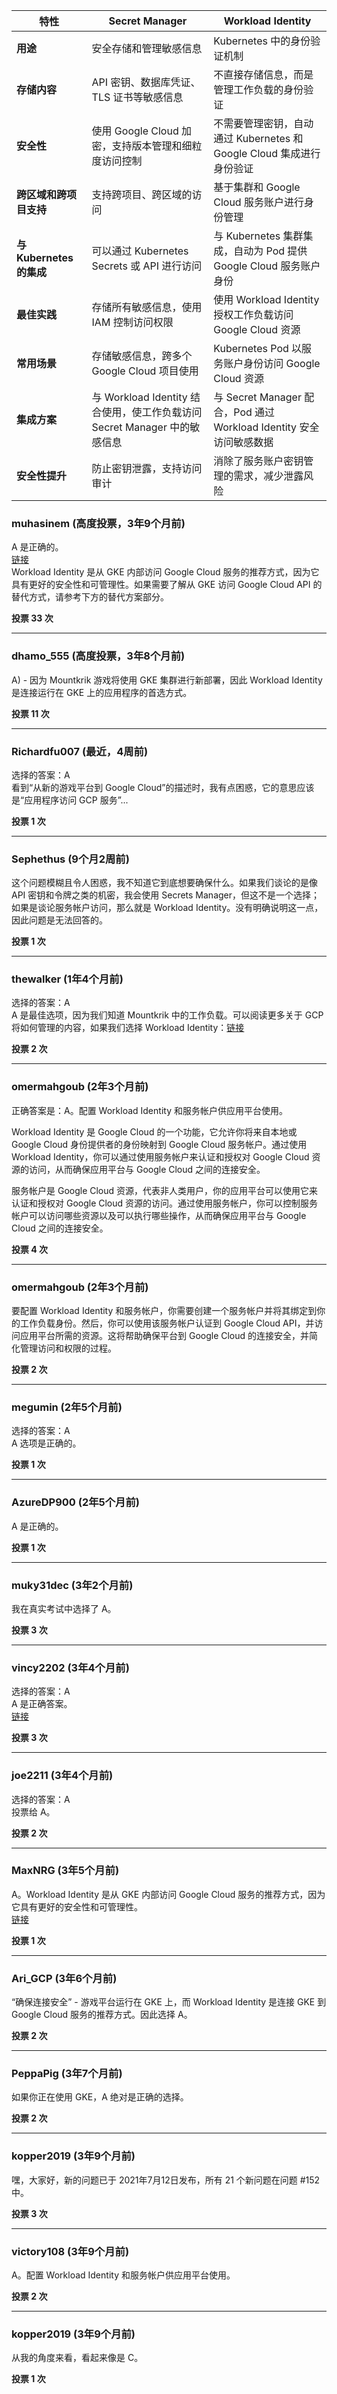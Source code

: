 | 特性                           | Secret Manager                          | Workload Identity                     |
|----------------------------------|-----------------------------------------|---------------------------------------|
| **用途**                        | 安全存储和管理敏感信息                  | Kubernetes 中的身份验证机制           |
| **存储内容**                    | API 密钥、数据库凭证、TLS 证书等敏感信息 | 不直接存储信息，而是管理工作负载的身份验证 |
| **安全性**                      | 使用 Google Cloud 加密，支持版本管理和细粒度访问控制 | 不需要管理密钥，自动通过 Kubernetes 和 Google Cloud 集成进行身份验证 |
| **跨区域和跨项目支持**          | 支持跨项目、跨区域的访问                | 基于集群和 Google Cloud 服务账户进行身份管理 |
| **与 Kubernetes 的集成**         | 可以通过 Kubernetes Secrets 或 API 进行访问 | 与 Kubernetes 集群集成，自动为 Pod 提供 Google Cloud 服务账户身份 |
| **最佳实践**                    | 存储所有敏感信息，使用 IAM 控制访问权限  | 使用 Workload Identity 授权工作负载访问 Google Cloud 资源 |
| **常用场景**                    | 存储敏感信息，跨多个 Google Cloud 项目使用 | Kubernetes Pod 以服务账户身份访问 Google Cloud 资源 |
| **集成方案**                    | 与 Workload Identity 结合使用，使工作负载访问 Secret Manager 中的敏感信息 | 与 Secret Manager 配合，Pod 通过 Workload Identity 安全访问敏感数据 |
| **安全性提升**                  | 防止密钥泄露，支持访问审计               | 消除了服务账户密钥管理的需求，减少泄露风险 |



### muhasinem (高度投票，3年9个月前)  
A 是正确的。  
[链接](https://cloud.google.com/kubernetes-engine/docs/how-to/workload-identity)    
Workload Identity 是从 GKE 内部访问 Google Cloud 服务的推荐方式，因为它具有更好的安全性和可管理性。如果需要了解从 GKE 访问 Google Cloud API 的替代方式，请参考下方的替代方案部分。

**投票 33 次**

---

### dhamo_555 (高度投票，3年8个月前)  
A) - 因为 Mountkrik 游戏将使用 GKE 集群进行新部署，因此 Workload Identity 是连接运行在 GKE 上的应用程序的首选方式。

**投票 11 次**

---

### Richardfu007 (最近，4周前)  
选择的答案：A    
看到“从新的游戏平台到 Google Cloud”的描述时，我有点困惑，它的意思应该是“应用程序访问 GCP 服务”...

**投票 1 次**

---

### Sephethus (9个月2周前)  
这个问题模糊且令人困惑，我不知道它到底想要确保什么。如果我们谈论的是像 API 密钥和令牌之类的机密，我会使用 Secrets Manager，但这不是一个选择；如果是谈论服务帐户访问，那么就是 Workload Identity。没有明确说明这一点，因此问题是无法回答的。

**投票 1 次**

---

### thewalker (1年4个月前)  
选择的答案：A    
A 是最佳选项，因为我们知道 Mountkrik 中的工作负载。可以阅读更多关于 GCP 将如何管理的内容，如果我们选择 Workload Identity：[链接](https://cloud.google.com/kubernetes-engine/docs/concepts/workload-identity#what_is)

**投票 2 次**

---

### omermahgoub (2年3个月前)  
正确答案是：A。配置 Workload Identity 和服务帐户供应用平台使用。
  
Workload Identity 是 Google Cloud 的一个功能，它允许你将来自本地或 Google Cloud 身份提供者的身份映射到 Google Cloud 服务帐户。通过使用 Workload Identity，你可以通过使用服务帐户来认证和授权对 Google Cloud 资源的访问，从而确保应用平台与 Google Cloud 之间的连接安全。
  
服务帐户是 Google Cloud 资源，代表非人类用户，你的应用平台可以使用它来认证和授权对 Google Cloud 资源的访问。通过使用服务帐户，你可以控制服务帐户可以访问哪些资源以及可以执行哪些操作，从而确保应用平台与 Google Cloud 之间的连接安全。

**投票 4 次**

---

### omermahgoub (2年3个月前)  
要配置 Workload Identity 和服务帐户，你需要创建一个服务帐户并将其绑定到你的工作负载身份。然后，你可以使用该服务帐户认证到 Google Cloud API，并访问应用平台所需的资源。这将帮助确保平台到 Google Cloud 的连接安全，并简化管理访问和权限的过程。

**投票 2 次**

---

### megumin (2年5个月前)  
选择的答案：A    
A 选项是正确的。

**投票 1 次**

---

### AzureDP900 (2年5个月前)  
A 是正确的。

**投票 1 次**

---

### muky31dec (3年2个月前)  
我在真实考试中选择了 A。

**投票 3 次**

---

### vincy2202 (3年4个月前)  
选择的答案：A    
A 是正确答案。  
[链接](https://cloud.google.com/kubernetes-engine/docs/how-to/workload-identity)

**投票 3 次**

---

### joe2211 (3年4个月前)  
选择的答案：A    
投票给 A。

**投票 2 次**

---

### MaxNRG (3年5个月前)  
A。Workload Identity 是从 GKE 内部访问 Google Cloud 服务的推荐方式，因为它具有更好的安全性和可管理性。  
[链接](https://cloud.google.com/kubernetes-engine/docs/how-to/workload-identity)

**投票 1 次**

---

### Ari_GCP (3年6个月前)
“确保连接安全” - 游戏平台运行在 GKE 上，而 Workload Identity 是连接 GKE 到 Google Cloud 服务的推荐方式。因此选择 A。

**投票 2 次**

---

### PeppaPig (3年7个月前)  
如果你正在使用 GKE，A 绝对是正确的选择。

**投票 2 次**

---

### kopper2019 (3年9个月前)  
嘿，大家好，新的问题已于 2021年7月12日发布，所有 21 个新问题在问题 #152 中。

**投票 3 次**

---

### victory108 (3年9个月前)  
A。配置 Workload Identity 和服务帐户供应用平台使用。

**投票 2 次**

---

### kopper2019 (3年9个月前)  
从我的角度来看，看起来像是 C。

**投票 1 次**
